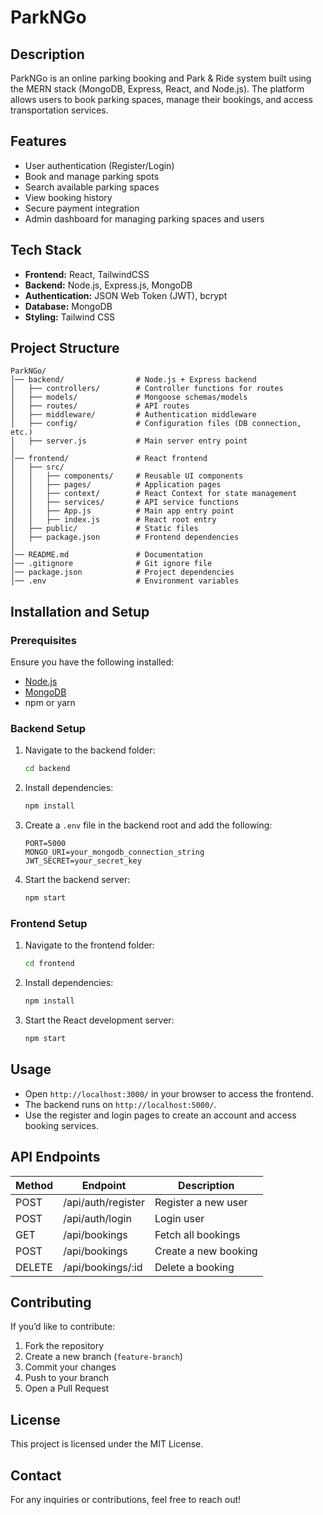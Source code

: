 # ParkNGo

## Description
ParkNGo is an online parking booking and Park & Ride system built using the MERN stack (MongoDB, Express, React, and Node.js). The platform allows users to book parking spaces, manage their bookings, and access transportation services.

## Features
- User authentication (Register/Login)
- Book and manage parking spots
- Search available parking spaces
- View booking history
- Secure payment integration
- Admin dashboard for managing parking spaces and users

## Tech Stack
- **Frontend:** React, TailwindCSS
- **Backend:** Node.js, Express.js, MongoDB
- **Authentication:** JSON Web Token (JWT), bcrypt
- **Database:** MongoDB
- **Styling:** Tailwind CSS

## Project Structure
```
ParkNGo/
│── backend/                # Node.js + Express backend
│   ├── controllers/        # Controller functions for routes
│   ├── models/             # Mongoose schemas/models
│   ├── routes/             # API routes
│   ├── middleware/         # Authentication middleware
│   ├── config/             # Configuration files (DB connection, etc.)
│   ├── server.js           # Main server entry point
│
│── frontend/               # React frontend
│   ├── src/
│   │   ├── components/     # Reusable UI components
│   │   ├── pages/          # Application pages
│   │   ├── context/        # React Context for state management
│   │   ├── services/       # API service functions
│   │   ├── App.js          # Main app entry point
│   │   ├── index.js        # React root entry
│   ├── public/             # Static files
│   ├── package.json        # Frontend dependencies
│
│── README.md               # Documentation
│── .gitignore              # Git ignore file
│── package.json            # Project dependencies
│── .env                    # Environment variables
```

## Installation and Setup

### Prerequisites
Ensure you have the following installed:
- [Node.js](https://nodejs.org/)
- [MongoDB](https://www.mongodb.com/)
- npm or yarn

### Backend Setup
1. Navigate to the backend folder:
   ```sh
   cd backend
   ```
2. Install dependencies:
   ```sh
   npm install
   ```
3. Create a `.env` file in the backend root and add the following:
   ```env
   PORT=5000
   MONGO_URI=your_mongodb_connection_string
   JWT_SECRET=your_secret_key
   ```
4. Start the backend server:
   ```sh
   npm start
   ```

### Frontend Setup
1. Navigate to the frontend folder:
   ```sh
   cd frontend
   ```
2. Install dependencies:
   ```sh
   npm install
   ```
3. Start the React development server:
   ```sh
   npm start
   ```

## Usage
- Open `http://localhost:3000/` in your browser to access the frontend.
- The backend runs on `http://localhost:5000/`.
- Use the register and login pages to create an account and access booking services.

## API Endpoints
| Method | Endpoint           | Description |
|--------|-------------------|-------------|
| POST   | /api/auth/register | Register a new user |
| POST   | /api/auth/login    | Login user |
| GET    | /api/bookings      | Fetch all bookings |
| POST   | /api/bookings      | Create a new booking |
| DELETE | /api/bookings/:id  | Delete a booking |

## Contributing
If you’d like to contribute:
1. Fork the repository
2. Create a new branch (`feature-branch`)
3. Commit your changes
4. Push to your branch
5. Open a Pull Request

## License
This project is licensed under the MIT License.

## Contact
For any inquiries or contributions, feel free to reach out!

